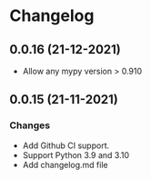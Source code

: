 # Changelog

## 0.0.16 (21-12-2021)

- Allow any mypy version > 0.910

## 0.0.15 (21-11-2021)

### Changes

- Add Github CI support.
- Support Python 3.9 and 3.10
- Add changelog.md file
